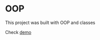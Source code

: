 # OOP

This project was built with OOP and classes

Check [demo](https://ponochovny.github.io/oop/)

